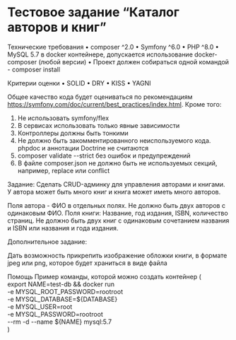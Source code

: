# Тестовое задание “Каталог авторов и книг”

Технические требования
• composer ^2.0
• Symfony ^6.0
• PHP ^8.0
• MySQL 5.7 в docker контейнере, допускается использование docker-composer (любой версии)
• Проект должен собираться одной командой - composer install

Критерии оценки
• SOLID
• DRY
• KISS
• YAGNI

Общее качество кода будет оцениваться по рекомендациям https://symfony.com/doc/current/best_practices/index.html.
Кроме того:
1. Не использовать symfony/flex
2. В сервисах использовать только явные зависимости
3. Контроллеры должны быть тонкими
4. Не должно быть закомментированного неиспользуемого кода. phpdoc и аннотации Doctrine не считаются
5. composer validate --strict без ошибок и предупреждений
6. В файле composer.json не должно быть не используемых секций, например, replace или conflict

Задание:
Сделать CRUD-админку для управления авторами и книгами. У автора может быть много книг и книга может иметь много авторов.

Поля автора - ФИО в отдельных полях. Не должно быть двух авторов с одинаковым ФИО.
Поля книги: Название, год издания, ISBN, количество страниц. Не должно быть двух книг с одинаковым сочетанием названия и ISBN или названия и года издания.

Дополнительное задание:

Дать возможность прикрепить изображение обложки книги, в формате jpeg или png, которое будет храниться в виде файла

Помощь
Пример команды, которой можно создать контейнер
(\
export NAME=test-db && docker run \
-e MYSQL_ROOT_PASSWORD=rootroot \
-e MYSQL_DATABASE=${DATABASE} \
-e MYSQL_USER=root \
-e MYSQL_PASSWORD=rootroot \
--rm -d --name ${NAME} mysql:5.7 \
)